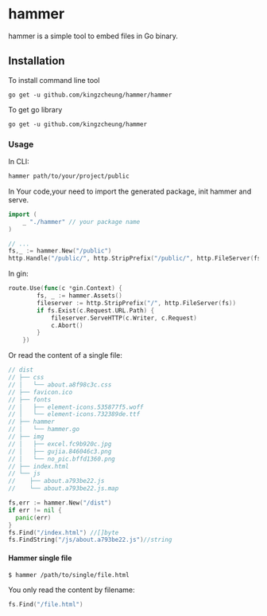 #  hammer

 hammer is a simple tool to embed files in Go binary.


## Installation

To install command line tool

```
go get -u github.com/kingzcheung/hammer/hammer
```

To get go  library

```
go get -u github.com/kingzcheung/hammer
```

### Usage

In CLI:

```bash
hammer path/to/your/project/public
```

In Your code,your need to import the generated package,  init hammer and serve.

```go
import (
	_ "./hammer" // your package name
)

// ...
fs,_ := hammer.New("/public")
http.Handle("/public/", http.StripPrefix("/public/", http.FileServer(fs)))

```

In gin:

```go
route.Use(func(c *gin.Context) {
		fs, _ := hammer.Assets()
		fileserver := http.StripPrefix("/", http.FileServer(fs))
		if fs.Exist(c.Request.URL.Path) {
			fileserver.ServeHTTP(c.Writer, c.Request)
			c.Abort()
		}
	})
```

Or read the content of a single file:

```go
// dist
// ├── css
// │   └── about.a8f98c3c.css
// ├── favicon.ico
// ├── fonts
// │   ├── element-icons.535877f5.woff
// │   └── element-icons.732389de.ttf
// ├── hammer
// │   └── hammer.go
// ├── img
// │   ├── excel.fc9b920c.jpg
// │   ├── gujia.846046c3.png
// │   └── no_pic.bffd1360.png
// ├── index.html
// └── js
//    ├── about.a793be22.js
//    └── about.a793be22.js.map

fs,err := hammer.New("/dist")
if err != nil {
  panic(err)
}
fs.Find("/index.html") //[]byte
fs.FindString("/js/about.a793be22.js")//string
```

#### Hammer single file

```
$ hammer /path/to/single/file.html
```

You only  read the content by filename:

```go
fs.Find("/file.html")
```

